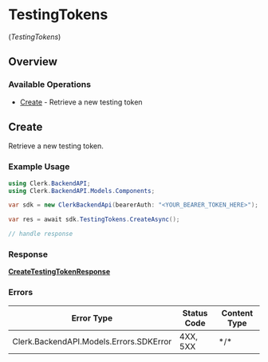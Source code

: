 # TestingTokens
(*TestingTokens*)

## Overview

### Available Operations

* [Create](#create) - Retrieve a new testing token

## Create

Retrieve a new testing token.

### Example Usage

```csharp
using Clerk.BackendAPI;
using Clerk.BackendAPI.Models.Components;

var sdk = new ClerkBackendApi(bearerAuth: "<YOUR_BEARER_TOKEN_HERE>");

var res = await sdk.TestingTokens.CreateAsync();

// handle response
```

### Response

**[CreateTestingTokenResponse](../../Models/Operations/CreateTestingTokenResponse.md)**

### Errors

| Error Type                              | Status Code                             | Content Type                            |
| --------------------------------------- | --------------------------------------- | --------------------------------------- |
| Clerk.BackendAPI.Models.Errors.SDKError | 4XX, 5XX                                | \*/\*                                   |